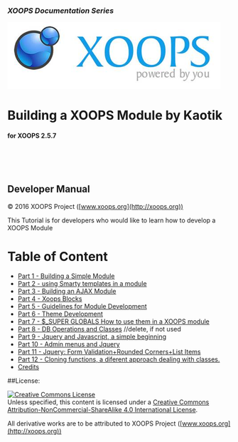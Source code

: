 ### _XOOPS Documentation Series_
![logoXoops.jpg](assets/logoXoops.jpg)

# Building a XOOPS Module by Kaotik
#### for XOOPS 2.5.7

<br><br><br>
            
## Developer Manual

© 2016 XOOPS Project ([www.xoops.org](http://xoops.org))   


This Tutorial is for developers who would like to learn how to develop a XOOPS Module


# Table of Content

* [Part 1 - Building a Simple Module](book/1.md)
* [Part 2 - using Smarty templates in a module](book/2.md)
* [Part 3 - Building an AJAX Module](book/3.md)
* [Part 4 - Xoops Blocks](book/4.md)
* [Part 5 - Guidelines for Module Development](book/5.md)
* [Part 6 - Theme Development](book/6.md)
* [Part 7 - $_SUPER GLOBALS How to use them in a XOOPS module](book/7.md)
* [Part 8 - DB Operations and Classes](book/8.md) //delete, if not used
* [Part 9 - Jquery and Javascript, a simple beginning](book/9.md)
* [Part 10 - Admin menus and Jquery](book/10.md)
* [Part 11 - Jquery: Form Validation+Rounded Corners+List Items](book/11.md)
* [Part 12 - Cloning functions, a diferent approach dealing with classes.](book/12.md) 
* [Credits](book/13.md) 

##License:

<a rel="license" href="http://creativecommons.org/licenses/by-nc-sa/4.0/"><img alt="Creative Commons License" style="border-width:0" src="https://i.creativecommons.org/l/by-nc-sa/4.0/88x31.png" /></a><br />Unless specified, this content is licensed under a <a rel="license" href="http://creativecommons.org/licenses/by-nc-sa/4.0/">Creative Commons Attribution-NonCommercial-ShareAlike 4.0 International License</a>.

All derivative works are to be attributed to XOOPS Project ([www.xoops.org](http://xoops.org))